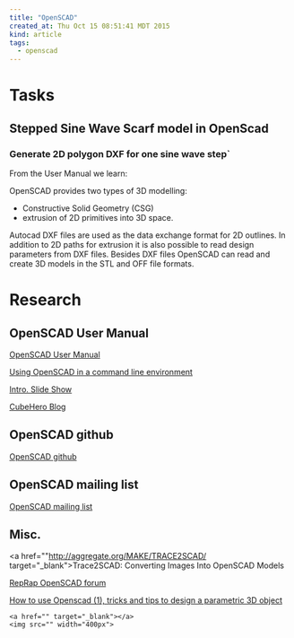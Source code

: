 ```yaml
---
title: "OpenSCAD"
created_at: Thu Oct 15 08:51:41 MDT 2015
kind: article
tags:
  - openscad
---
```


# Tasks

## Stepped Sine Wave Scarf model in OpenScad

### Generate 2D polygon DXF for one sine wave step`

From the User Manual we learn:

OpenSCAD provides two types of 3D modelling:

* Constructive Solid Geometry (CSG)
* extrusion of 2D primitives into 3D space.

Autocad DXF files are used as the data exchange format for 2D outlines. In
addition to 2D paths for extrusion it is also possible to read design
parameters from DXF files. Besides DXF files OpenSCAD can read and create
3D models in the STL and OFF file formats.

# Research

## OpenSCAD User Manual

<a href="http://www.openscad.org/documentation.html" target="_blank">OpenSCAD User Manual</a>

<a href="https://en.wikibooks.org/wiki/OpenSCAD_User_Manual/Using_OpenSCAD_in_a_command_line_environment" target="_blank">Using OpenSCAD in a command line environment</a>

<a href="http://www.appropedia.org/images/5/5f/Intro_to_OpenSCAD_2014_Long.pdf" target="_blank">Intro. Slide Show</a>

<a href="http://blog.cubehero.com/tag/openscad/" target="_blank">CubeHero Blog</a>

## OpenSCAD github

<a href="https://github.com/openscad/openscad" target="_blank">OpenSCAD github</a>

## OpenSCAD mailing list

<a href="http://www.openscad.org/community.html" target="_blank">OpenSCAD mailing list</a>

## Misc.

<a href=""http://aggregate.org/MAKE/TRACE2SCAD/ target="_blank">Trace2SCAD: Converting Images Into OpenSCAD Models</a>

<a href="http://forums.reprap.org/list.php?313" target="_blank">RepRap OpenSCAD forum</a>

 
<a href="http://www.tridimake.com/2014/09/how-to-use-openscad-tricks-and-tips-to.html" target="_blank">How to use Openscad (1), tricks and tips to design a parametric 3D object</a>


~~~~~~~~~~~~~
<a href="" target="_blank"></a>
<img src="" width="400px">
~~~~~~~~~~~~~

